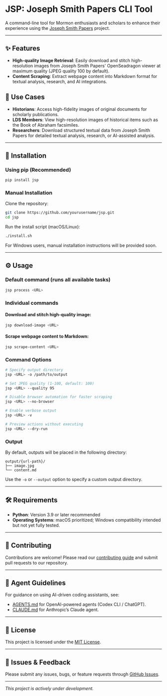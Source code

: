 # JSP: Joseph Smith Papers CLI Tool

A command-line tool for Mormon enthusiasts and scholars to enhance their experience using the [Joseph Smith Papers](https://www.josephsmithpapers.org/) project.

---

## ✨ Features

* **High-quality Image Retrieval**: Easily download and stitch high-resolution images from Joseph Smith Papers' OpenSeadragon viewer at maximum quality (JPEG quality 100 by default).
* **Content Scraping**: Extract webpage content into Markdown format for textual analysis, research, and AI integrations.

## 📌 Use Cases

* **Historians**: Access high-fidelity images of original documents for scholarly publications.
* **LDS Members**: View high-resolution images of historical items such as the Book of Abraham facsimiles.
* **Researchers**: Download structured textual data from Joseph Smith Papers for detailed textual analysis, research, or AI-assisted analysis.

---

## 🚀 Installation

### Using pip (Recommended)

```bash
pip install jsp
```

### Manual Installation

Clone the repository:

```bash
git clone https://github.com/yourusername/jsp.git
cd jsp
```

Run the install script (macOS/Linux):

```bash
./install.sh
```

For Windows users, manual installation instructions will be provided soon.

---

## ⚙️ Usage

### Default command (runs all available tasks)

```bash
jsp process <URL>
```

### Individual commands

#### Download and stitch high-quality image:

```bash
jsp download-image <URL>
```

#### Scrape webpage content to Markdown:

```bash
jsp scrape-content <URL>
```

### Command Options

```bash
# Specify output directory
jsp <URL> -o /path/to/output

# Set JPEG quality (1-100, default: 100)
jsp <URL> --quality 95

# Disable browser automation for faster scraping
jsp <URL> --no-browser

# Enable verbose output
jsp <URL> -v

# Preview actions without executing
jsp <URL> --dry-run
```

### Output

By default, outputs will be placed in the following directory:

```
output/{url-path}/
├── image.jpg
└── content.md
```

Use the `-o` or `--output` option to specify a custom output directory.

---

## 🛠 Requirements

* **Python**: Version 3.9 or later recommended
* **Operating Systems**: macOS prioritized; Windows compatibility intended but not yet fully tested.

---

## 🤝 Contributing

Contributions are welcome! Please read our [contributing guide](CONTRIBUTING.md) and submit pull requests to our repository.

---

## 🤖 Agent Guidelines

For guidance on using AI-driven coding assistants, see:

- [AGENTS.md](AGENTS.md) for OpenAI-powered agents (Codex CLI / ChatGPT).
- [CLAUDE.md](CLAUDE.md) for Anthropic’s Claude agent.

---

## 📜 License

This project is licensed under the [MIT License](LICENSE).

---

## 🐞 Issues & Feedback

Please submit any issues, bugs, or feature requests through [GitHub Issues](https://github.com/yourusername/jsp/issues).

---

*This project is actively under development.*
